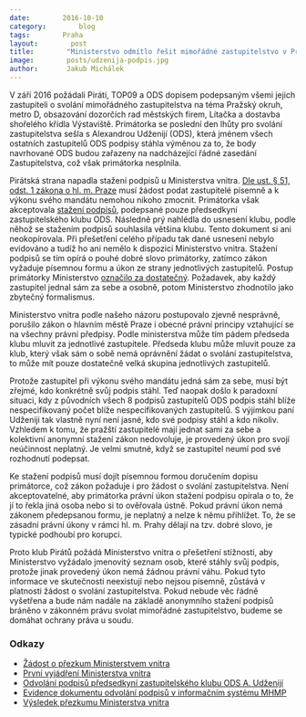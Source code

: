 ```yaml
---
date:        2016-10-10
category:        blog
tags:        Praha
layout:        post
title:        "Ministerstvo odmítlo řešit mimořádné zastupitelstvo v Praze, anonymové z ODS prý podpisy stáhli" 
image:        posts/udzenija-podpis.jpg
author:       Jakub Michálek
---
```


V září 2016 požádali Piráti, TOP09 a ODS dopisem podepsaným všemi jejich zastupiteli o svolání mimořádného zastupitelstva na téma Pražský okruh, metro D, obsazování dozorčích rad městských firem, Lítačka a dostavba shořelého křídla Výstaviště. Primátorka se poslední den lhůty pro svolání zastupitelstva sešla s Alexandrou Udženijí (ODS), která jménem všech ostatních zastupitelů ODS podpisy stáhla výměnou za to, že body navrhované ODS budou zařazeny na nadcházející řádné zasedání Zastupitelstva, což však primátorka nesplnila. 

Pirátská strana napadla stažení podpisů u Ministerstva vnitra. [Dle ust. § 51, odst. 1 zákona o hl. m. Praze](http://www.zakonyprolidi.cz/cs/2000-131) musí žádost podat zastupitelé písemně a k výkonu svého mandátu nemohou nikoho zmocnit. Primátorka však akceptovala [stažení podpisů](https://github.com/pirati-byro/spisy-zk-pha-2016/blob/master/3830-zadost-o-ziskani-podpisu-ods/02-odpoved/odvolani-podpisu.pdf), podepsané pouze předsedkyní zastupitelského klubu ODS. Následně prý nahlédla do usnesení klubu, podle něhož se stažením podpisů souhlasila většina klubu. Tento dokument si ani neokopírovala. Při přešetření celého případu tak dané usnesení nebylo evidováno a tudíž ho ani nemělo k dispozici Ministerstvo vnitra. Stažení podpisů se tím opírá o pouhé dobré slovo primátorky, zatímco zákon vyžaduje písemnou formu a úkon ze strany jednotlivých zastupitelů. Postup primátorky Ministerstvo [označilo za dostatečný](https://github.com/pirati-byro/spisy-zk-pha-2016/blob/master/3820-prezkum-zasedani-mvcr/04-odpoved/odpoved.pdf). Požadavek, aby každý zastupitel jednal sám za sebe a osobně, potom Ministerstvo zhodnotilo jako zbytečný formalismus.

Ministerstvo vnitra podle našeho názoru postupovalo zjevně nesprávně, porušilo zákon o hlavním městě Praze i obecné právní principy vztahující se na všechny právní předpisy. Podle ministerstva může tím pádem předseda klubu mluvit za jednotlivé zastupitele. Předseda klubu může mluvit pouze za klub, který však sám o sobě nemá oprávnění žádat o svolání zastupitelstva, to může mít pouze dostatečně velká skupina jednotlivých zastupitelů. 

Protože zastupitel při výkonu svého mandátu jedná sám za sebe, musí být zřejmé, kdo konkrétně svůj podpis stáhl. Teď naopak došlo k paradoxní situaci, kdy z původních všech 8 podpisů zastupitelů ODS podpis stáhl blíže nespecifikovaný počet blíže nespecifikovaných zastupitelů. S výjimkou paní Udženiji tak vlastně nyní není jasné, kdo své podpisy stáhl a kdo nikoliv. Vzhledem k tomu, že pražští zastupitelé mají jednat sami za sebe a kolektivní anonymní stažení zákon nedovoluje, je provedený úkon pro svojí neúčinnost neplatný. Je velmi smutné, když se zastupitel neumí pod své rozhodnutí podepsat.

Ke stažení podpisů musí dojít písemnou formou doručením dopisu primátorce, což zákon požaduje i pro žádost o svolání zastupitelstva. Není akceptovatelné, aby primátorka právní úkon stažení podpisu opírala o to, že jí to řekla jiná osoba nebo si to ověřovala ústně. Pokud právní úkon nemá zákonem předepsanou formu, je neplatný a nelze k němu přihlížet. To, že se zásadní právní úkony v rámci hl. m. Prahy dělají na tzv. dobré slovo, je typické podhoubí pro korupci.

Proto klub Pirátů požádá Ministerstvo vnitra o přešetření stížnosti, aby Ministerstvo vyžádalo jmenovitý seznam osob, které stáhly svůj podpis, protože jinak provedený úkon nemá žádnou právní váhu. Pokud tyto informace ve skutečnosti neexistují nebo nejsou písemně, zůstává v platnosti žádost o svolání zastupitelstva. Pokud nebude věc řádně vyšetřena a bude nám nadále na základě anonymního stažení podpisů bráněno v zákonném právu svolat mimořádné zastupitelstvo, budeme se domáhat ochrany práva u soudu.

### Odkazy 

* [Žádost o přezkum Ministerstvem vnitra](https://github.com/pirati-byro/spisy-zk-pha-2016/blob/master/3820-prezkum-zasedani-mvcr/01-zadost/main_signed.pdf)
* [První vyjádření Ministerstva vnitra](https://github.com/pirati-byro/spisy-zk-pha-2016/blob/master/3820-prezkum-zasedani-mvcr/02-odpoved/odpoved.pdf)
* [Odvolání podpisů předsedkyní zastupitelského klubu ODS A. Udženijí](https://github.com/pirati-byro/spisy-zk-pha-2016/blob/master/3830-zadost-o-ziskani-podpisu-ods/02-odpoved/odvolani-podpisu.pdf)
* [Evidence dokumentu odvolání podpisů v informačním systému MHMP](https://github.com/pirati-byro/spisy-zk-pha-2016/blob/master/3830-zadost-o-ziskani-podpisu-ods/02-odpoved/zaznam-ginis.pdf)
* [Výsledek přezkumu Ministerstva vnitra](https://github.com/pirati-byro/spisy-zk-pha-2016/blob/master/3820-prezkum-zasedani-mvcr/04-odpoved/odpoved.pdf)
